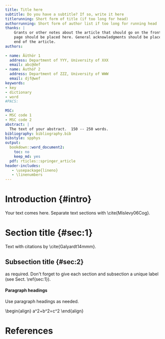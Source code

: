```yaml
---
title: Title here
subtitle: Do you have a subtitle? If so, write it here
titlerunning: Short form of title (if too long for head)
authorrunning: Short form of author list if too long for running head
thanks: | 
    Grants or other notes about the article that should go on the front 
    page should be placed here. General acknowledgments should be placed at the
    end of the article.
authors: 
  
- name: Äüthör 1
  address: Department of YYY, University of XXX
  email: abc@def
- name: Âuthóř 2
  address: Department of ZZZ, University of WWW
  email: djf@wef
keywords:
- key
- dictionary
- word
#PACS: 
    
MSC:
- MSC code 1
- MSC code 2
abstract: |
  The text of your abstract.  150 -- 250 words.
bibliography: bibliography.bib
bibstyle: spphys
output: 
  bookdown::word_document2:
    toc: no
    keep_md: yes
  pdf: rticles::springer_article
header-includes:
   - \usepackage{lineno}
   - \linenumbers
---
```


# Introduction {#intro}

Your text comes here. Separate text sections with \cite{Mislevy06Cog}.

# Section title {#sec:1}

Text with citations by \cite{Galyardt14mmm}.

## Subsection title {#sec:2}

as required. Don't forget to give each section
and subsection a unique label (see Sect. \ref{sec:1}).

#### Paragraph headings 

Use paragraph headings as needed.

\begin{align}
a^2+b^2=c^2
\end{align}

# References
